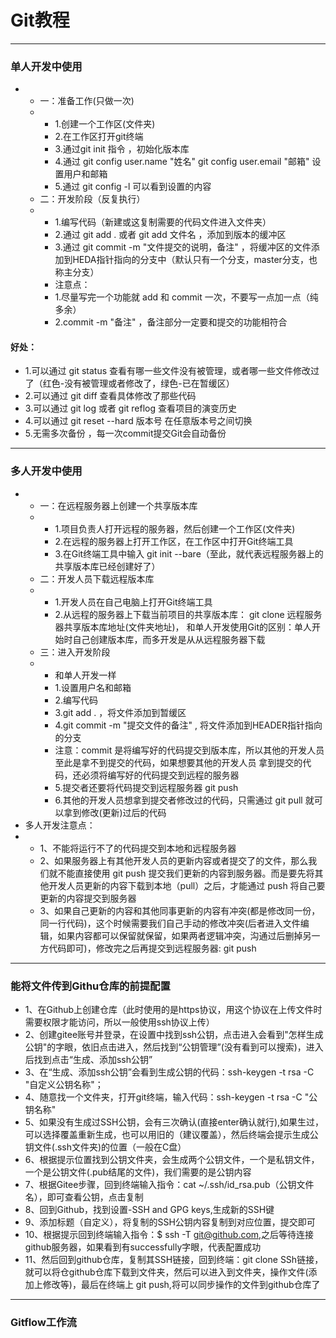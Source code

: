 # Git教程
---
### 单人开发中使用
- - 一：准备工作(只做一次)
  - - 1.创建一个工作区(文件夹)
    - 2.在工作区打开git终端
    - 3.通过git init 指令 ，初始化版本库
    - 4.通过 git config user.name "姓名"
            git config user.email "邮箱"
            设置用户和邮箱
    - 5.通过 git config -l 可以看到设置的内容
  - 二：开发阶段（反复执行）
  - - 1.编写代码（新建或这复制需要的代码文件进入文件夹）
    - 2.通过 git add . 或者 git add 文件名 ，添加到版本的缓冲区
    - 3.通过 git commit -m "文件提交的说明，备注" ，将缓冲区的文件添加到HEDA指针指向的分支中（默认只有一个分支，master分支，也称主分支）
    - 注意点：
    - 1.尽量写完一个功能就 add 和 commit 一次，不要写一点加一点（纯多余）
    - 2.commit -m "备注" ，备注部分一定要和提交的功能相符合
#### 好处：
- 1.可以通过 git status 查看有哪一些文件没有被管理，或者哪一些文件修改过了（红色-没有被管理或者修改了，绿色-已在暂缓区）
- 2.可以通过 git diff 查看具体修改了那些代码
- 3.可以通过 git log 或者 git reflog 查看项目的演变历史
- 4.可以通过 git reset --hard 版本号  在任意版本号之间切换
- 5.无需多次备份 ，每一次commit提交Git会自动备份
---
### 多人开发中使用
- - 一：在远程服务器上创建一个共享版本库
  -  - 1.项目负责人打开远程的服务器，然后创建一个工作区(文件夹)
     - 2.在远程的服务器上打开工作区，在工作区中打开Git终端工具
     - 3.在Git终端工具中输入 git init --bare（至此，就代表远程服务器上的共享版本库已经创建好了）
  - 二：开发人员下载远程版本库
  - - 1.开发人员在自己电脑上打开Git终端工具
    - 2.从远程的服务器上下载当前项目的共享版本库： git clone 远程服务器共享版本库地址(文件夹地址)，
      和单人开发使用Git的区别：单人开始时自己创建版本库，而多开发是从从远程服务器下载
  - 三：进入开发阶段
  - - 和单人开发一样
    - 1.设置用户名和邮箱
    - 2.编写代码
    - 3.git add . ，将文件添加到暂缓区
    - 4.git commit -m "提交文件的备注" , 将文件添加到HEADER指针指向的分支
    - 注意：commit 是将编写好的代码提交到版本库，所以其他的开发人员至此是拿不到提交的代码，如果想要其他的开发人员
      拿到提交的代码，还必须将编写好的代码提交到远程的服务器
    - 5.提交者还要将代码提交到远程服务器  git push
    - 6.其他的开发人员想拿到提交者修改过的代码，只需通过 git pull 就可以拿到修改(更新)过后的代码
- 多人开发注意点：
- - 1、不能将运行不了的代码提交到本地和远程服务器
  - 2、如果服务器上有其他开发人员的更新内容或者提交了的文件，那么我们就不能直接使用 git push 提交我们更新的内容到服务器。而是要先将其他开发人员更新的内容下载到本地（pull）之后，才能通过 push 将自己要更新的内容提交到服务器
  - 3、如果自己更新的内容和其他同事更新的内容有冲突(都是修改同一份，同一行代码)，这个时候需要我们自己手动的修改冲突(后者进入文件编辑，如果内容都可以保留就保留，如果两者逻辑冲突，沟通过后删掉另一方代码即可)，修改完之后再提交到远程服务器: git push
---
### 能将文件传到Githu仓库的前提配置
- 1、在Github上创建仓库（此时使用的是https协议，用这个协议在上传文件时需要权限才能访问，所以一般使用ssh协议上传）
- 2、创建gitee账号并登录，在设置中找到ssh公钥，点击进入会看到"怎样生成公钥"的字眼，依旧点击进入，然后找到“公钥管理”(没有看到可以搜索)，进入后找到点击“生成、添加ssh公钥”
- 3、在“生成、添加ssh公钥”会看到生成公钥的代码：ssh-keygen -t rsa -C "自定义公钥名称"；
- 4、随意找一个文件夹，打开git终端，输入代码：ssh-keygen -t rsa -C "公钥名称"
- 5、如果没有生成过SSH公钥，会有三次确认(直接enter确认就行),如果生过，可以选择覆盖重新生成，也可以用旧的（建议覆盖），然后终端会提示生成公钥文件(.ssh文件夹)的位置（一般在C盘）
- 6、根据提示位置找到公钥文件夹，会生成两个公钥文件，一个是私钥文件，一个是公钥文件(.pub结尾的文件)，我们需要的是公钥内容
- 7、根据Gitee步骤，回到终端输入指令：cat ~/.ssh/id_rsa.pub（公钥文件名），即可查看公钥，点击复制
- 8、回到Github，找到设置-SSH and GPG keys,生成新的SSH键
- 9、添加标题（自定义），将复制的SSH公钥内容复制到对应位置，提交即可
- 10、根据提示回到终端输入指令：$ ssh -T git@github.com,之后等待连接github服务器，如果看到有successfully字眼，代表配置成功
- 11、然后回到github仓库，复制其SSH链接，回到终端：git clone SSh链接，就可以将仓github仓库下载到文件夹，然后可以进入到文件夹，操作文件(添加上修改等)，最后在终端上 git push,将可以同步操作的文件到github仓库了
---
### Gitflow工作流
